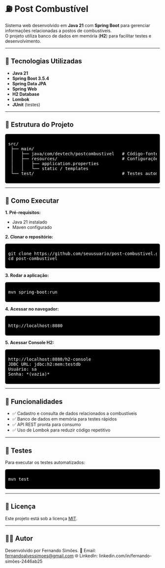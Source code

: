 # ⛽ Post Combustível

Sistema web desenvolvido em **Java 21** com **Spring Boot** para gerenciar informações relacionadas a postos de combustíveis.  
O projeto utiliza banco de dados em memória (**H2**) para facilitar testes e desenvolvimento.

---

## 🚀 Tecnologias Utilizadas

- **Java 21**
- **Spring Boot 3.5.4**
- **Spring Data JPA**
- **Spring Web**
- **H2 Database**
- **Lombok**
- **JUnit** (testes)

---

## 📂 Estrutura do Projeto

<div style="background-color:#000000; color:#ffffff; padding:10px; border-radius:5px;">
<pre>
src/
 ├── main/
 │   ├── java/com/devtech/postcombustivel   # Código-fonte Java
 │   ├── resources/                         # Configurações e templates
 │   │   ├── application.properties
 │   │   └── static / templates
 └── test/                                  # Testes automatizados
</pre>
</div>

---

## 🔧 Como Executar

**1. Pré-requisitos:**
- Java 21 instalado
- Maven configurado

**2. Clonar o repositório:**
<div style="background-color:#000000; color:#ffffff; padding:10px; border-radius:5px;">
<pre>
git clone https://github.com/seuusuario/post-combustivel.git
cd post-combustivel
</pre>
</div>

**3. Rodar a aplicação:**
<div style="background-color:#000000; color:#ffffff; padding:10px; border-radius:5px;">
<pre>
mvn spring-boot:run
</pre>
</div>

**4. Acessar no navegador:**
<div style="background-color:#000000; color:#ffffff; padding:10px; border-radius:5px;">
<pre>
http://localhost:8080
</pre>
</div>

**5. Acessar Console H2:**
<div style="background-color:#000000; color:#ffffff; padding:10px; border-radius:5px;">
<pre>
http://localhost:8080/h2-console
JDBC URL: jdbc:h2:mem:testdb
Usuário: sa
Senha: *(vazia)*
</pre>
</div>

---

## 📌 Funcionalidades

- ✅ Cadastro e consulta de dados relacionados a combustíveis
- ✅ Banco de dados em memória para testes rápidos
- ✅ API REST pronta para consumo
- ✅ Uso de Lombok para reduzir código repetitivo

---

## 🧪 Testes

Para executar os testes automatizados:
<div style="background-color:#000000; color:#ffffff; padding:10px; border-radius:5px;">
<pre>
mvn test
</pre>
</div>

---

## 📜 Licença

Este projeto está sob a licença [MIT](LICENSE).

---

## 👨‍💻 Autor
Desenvolvido por Fernando Simões.
📧 Email: fernandoalvessimoes@gmail.com
🌐 LinkedIn: linkedin.com/in/fernando-simões-2446ab25


